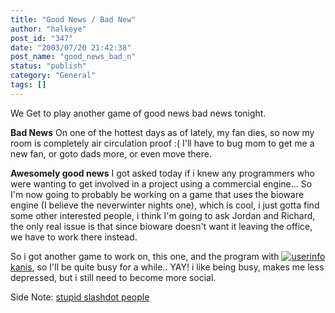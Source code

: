 ```yaml
---
title: "Good News / Bad New"
author: "halkeye"
post_id: "347"
date: "2003/07/20 21:42:38"
post_name: "good_news_bad_n"
status: "publish"
category: "General"
tags: []
---
```


We Get to play another game of good news bad news tonight.

**Bad News**
On one of the hottest days as of lately, my fan dies, so now my room is completely air circulation proof :( I'll have to bug mom to get me a new fan, or goto dads more, or even move there.

**Awesomely good news**
I got asked today if i knew any programmers who were wanting to get involved in a project using a commercial engine... So I'm now going to probably be working on a game that uses the bioware engine (I believe the neverwinter nights one), which is cool, i just gotta find some other interested people, i think I'm going to ask Jordan and Richard, the only real issue is that since bioware doesn't want it leaving the office, we have to work there instead.

So i got another game to work on, this one, and the program with [![userinfo](https://stat.livejournal.com/img/userinfo.gif)kanis](https://www.livejournal.com/users/kanis/), so I'll be quite busy for a while.. YAY!
i like being busy, makes me less depressed, but i still need to become more social.

Side Note: [stupid slashdot people](https://slashdot.org/comments.pl?sid=70749&cid=6417270)
